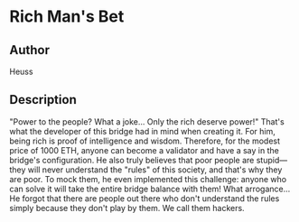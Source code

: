 # Rich Man's Bet

## Author

Heuss

## Description

"Power to the people? What a joke... Only the rich deserve power!" That's what the developer of this bridge had in mind when creating it. For him, being rich is proof of intelligence and wisdom. Therefore, for the modest price of 1000 ETH, anyone can become a validator and have a say in the bridge's configuration.
He also truly believes that poor people are stupid—they will never understand the "rules" of this society, and that's why they are poor. To mock them, he even implemented this challenge: anyone who can solve it will take the entire bridge balance with them!
What arrogance... He forgot that there are people out there who don't understand the rules simply because they don't play by them. We call them hackers.